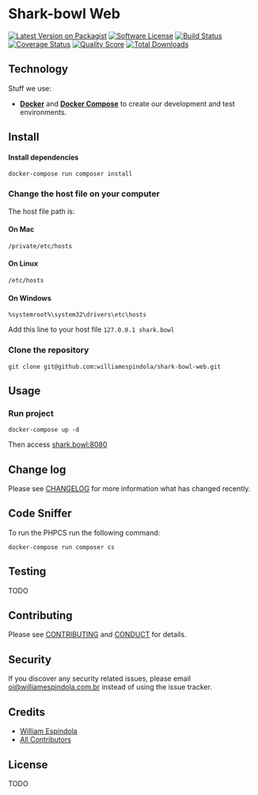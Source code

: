 # Shark-bowl Web

[![Latest Version on Packagist][ico-version]][link-packagist]
[![Software License][ico-license]](LICENSE.md)
[![Build Status][ico-travis]][link-travis]
[![Coverage Status][ico-scrutinizer]][link-scrutinizer]
[![Quality Score][ico-code-quality]][link-code-quality]
[![Total Downloads][ico-downloads]][link-downloads]

## Technology
Stuff we use:
- **[Docker](https://docs.docker.com)** and **[Docker Compose](https://docs.docker.com/compose/)** to create our development and test environments.

## Install

#### Install dependencies
`docker-compose run composer install`

### Change the host file on your computer

The host file path is:

#### On Mac
`/private/etc/hosts`
#### On Linux
`/etc/hosts`
#### On Windows
`%systemroot%\system32\drivers\etc\hosts`

Add this line to your host file
`127.0.0.1 shark.bowl`

### Clone the repository

`git clone git@github.com:williamespindola/shark-bowl-web.git`

## Usage

### Run project

`docker-compose up -d`


Then access [shark.bowl:8080](http://shark.bowl:8080/)

## Change log

Please see [CHANGELOG](CHANGELOG.md) for more information what has changed
recently.

## Code Sniffer

To run the PHPCS run the following command:

`docker-compose run composer cs`

## Testing

TODO

## Contributing

Please see [CONTRIBUTING](CONTRIBUTING.md) and [CONDUCT](CONDUCT.md) for
details.

## Security

If you discover any security related issues, please email
oi@williamespindola.com.br instead
of using the issue tracker.

## Credits

- [William Espindola][link-author]
- [All Contributors][link-contributors]

## License

TODO

[ico-version]:
https://img.shields.io/packagist/v/shark-bowl-web/shark-bowl-web.svg?style=flat-square
[ico-license]:
https://img.shields.io/badge/license-MIT-brightgreen.svg?style=flat-square
[ico-travis]:
https://img.shields.io/travis/shark-bowl-web/shark-bowl-web/master.svg?style=flat-square
[ico-scrutinizer]:
https://img.shields.io/scrutinizer/coverage/g/shark-bowl-web/shark-bowl-web.svg?style=flat-square
[ico-code-quality]:
https://img.shields.io/scrutinizer/g/shark-bowl-web/shark-bowl-web.svg?style=flat-square
[ico-downloads]:
https://img.shields.io/packagist/dt/shark-bowl-web/shark-bowl-web.svg?style=flat-square

[link-packagist]: https://packagist.org/packages/shark-bowl-web/shark-bowl-web
[link-travis]: https://travis-ci.org/shark-bowl-web/shark-bowl-web
[link-scrutinizer]:
https://scrutinizer-ci.com/g/shark-bowl-web/shark-bowl-web/code-structure
[link-code-quality]: https://scrutinizer-ci.com/g/shark-bowl-web/shark-bowl-web
[link-downloads]: https://packagist.org/packages/shark-bowl-web/shark-bowl-web
[link-author]: https://github.com/williamespindola
[link-contributors]: ../../contributors
